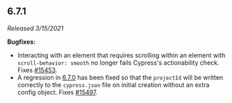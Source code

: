 ## 6.7.1

_Released 3/15/2021_

**Bugfixes:**

- Interacting with an element that requires scrolling within an element with `scroll-behavior: smooth` no longer fails Cypress's actionability check. Fixes [#15453](https://github.com/cypress-io/cypress/issues/15453).
- A regression in [6.7.0](#6-7-0) has been fixed so that the `projectId` will be written correctly to the `cypress.json` file on initial creation without an extra config object. Fixes [#15497](https://github.com/cypress-io/cypress/issues/15497).
